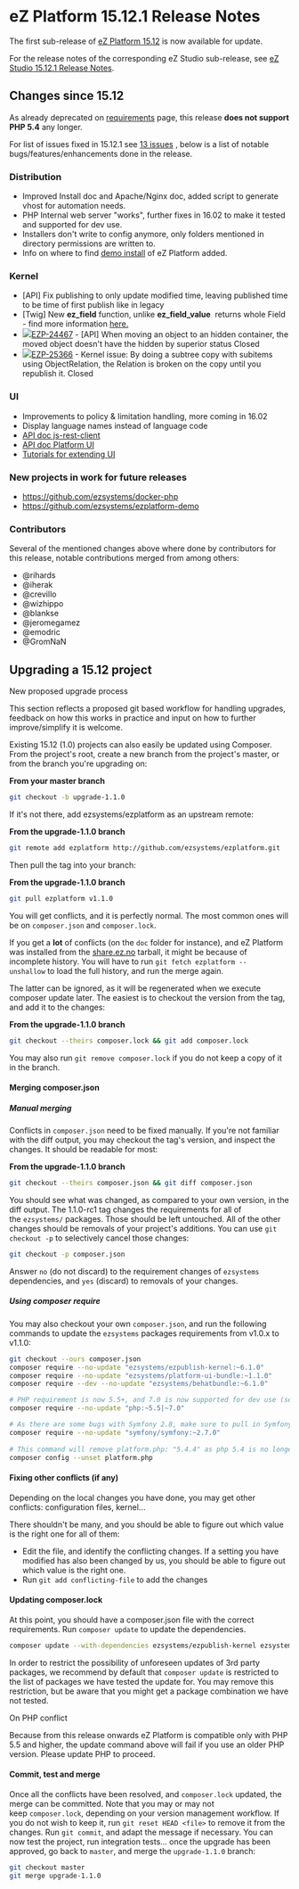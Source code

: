 

# eZ Platform 15.12.1 Release Notes


The first sub-release of [eZ Platform 15.12](ez_platform_15.12_release_notes.md) is now available for update.

For the release notes of the corresponding eZ Studio sub-release, see [eZ Studio 15.12.1 Release Notes](ez_studio_15.12.1_release_notes.md).

## Changes since 15.12

As already deprecated on [requirements](../getting_started/requirements.md) page, this release **does not support PHP 5.4** any longer.

For list of issues fixed in 15.12.1 see [13 issues](https://jira.ez.no/secure/IssueNavigator.jspa?reset=true&jqlQuery=fixVersion+in+%28%222015.12.1%22%29+AND+project+%3D+EZP+AND+issuetype+in+%28Story%2C+Improvement%2C+Bug%29+order+by+issuetype+++++&src=confmacro) , below is a list of notable bugs/features/enhancements done in the release. 

### Distribution

-   Improved Install doc and Apache/Nginx doc, added script to generate vhost for automation needs.
-   PHP Internal web server "works", further fixes in 16.02 to make it tested and supported for dev use.
-   Installers don't write to config anymore, only folders mentioned in directory permissions are written to.
-   Info on where to find [demo install](https://github.com/ezsystems/ezplatform-demo) of eZ Platform added.


### Kernel

-   \[API\] Fix publishing to only update modified time, leaving published time to be time of first publish like in legacy
-   \[Twig\] New **ez\_field** function, unlike **ez\_field\_value**  returns whole Field - find more information [here.](../guide/content_rendering.md)
-    [![](https://jira.ez.no/images/icons/issuetypes/bug.png)EZP-24467](https://jira.ez.no/browse/EZP-24467?src=confmacro) - \[API\] When moving an object to an hidden container, the moved object doesn't have the hidden by superior status Closed
-    [![](https://jira.ez.no/images/icons/issuetypes/bug.png)EZP-25366](https://jira.ez.no/browse/EZP-25366?src=confmacro) - Kernel issue: By doing a subtree copy with subitems using ObjectRelation, the Relation is broken on the copy until you republish it. Closed

### UI

-   Improvements to policy & limitation handling, more coming in 16.02
-   Display language names instead of language code
-   [API doc js-rest-client](http://ezsystems.github.io/javascript-rest-client/)
-   [API doc Platform UI](http://ezsystems.github.io/platformui-javascript-api/)
-   [Tutorials for extending UI](../guide/extending/extending_ez_platform.md)

### New projects in work for future releases

-   <https://github.com/ezsystems/docker-php>
-   <https://github.com/ezsystems/ezplatform-demo>

### Contributors

Several of the mentioned changes above where done by contributors for this release, notable contributions merged from among others:

-   @rihards
-   @iherak
-   @crevillo
-   @wizhippo
-   @blankse
-   @jeromegamez
-   @emodric
-   @GromNaN

## Upgrading a 15.12 project

New proposed upgrade process

This section reflects a proposed git based workflow for handling upgrades, feedback on how this works in practice and input on how to further improve/simplify it is welcome.

Existing 15.12 (1.0) projects can also easily be updated using Composer. From the project's root, create a new branch from the project's master, or from the branch you're upgrading on:

**From your master branch**

``` bash
git checkout -b upgrade-1.1.0
```

If it's not there, add ezsystems/ezplatform as an upstream remote:

**From the upgrade-1.1.0 branch**

``` bash
git remote add ezplatform http://github.com/ezsystems/ezplatform.git
```

Then pull the tag into your branch:

**From the upgrade-1.1.0 branch**

``` bash
git pull ezplatform v1.1.0
```

You will get conflicts, and it is perfectly normal. The most common ones will be on `composer.json` and `composer.lock`.

If you get a **lot** of conflicts (on the `doc` folder for instance), and eZ Platform was installed from the [share.ez.no](http://share.ez.no) tarball, it might be because of incomplete history. You will have to run `git fetch ezplatform --unshallow` to load the full history, and run the merge again.

The latter can be ignored, as it will be regenerated when we execute composer update later. The easiest is to checkout the version from the tag, and add it to the changes:

**From the upgrade-1.1.0 branch**

``` bash
git checkout --theirs composer.lock && git add composer.lock
```

You may also run `git remove composer.lock` if you do not keep a copy of it in the branch.

#### Merging composer.json

##### Manual merging

Conflicts in `composer.json` need to be fixed manually. If you're not familiar with the diff output, you may checkout the tag's version, and inspect the changes. It should be readable for most:

**From the upgrade-1.1.0 branch**

``` bash
git checkout --theirs composer.json && git diff composer.json
```

You should see what was changed, as compared to your own version, in the diff output. The 1.1.0-rc1 tag changes the requirements for all of the `ezsystems/` packages. Those should be left untouched. All of the other changes should be removals of your project's additions. You can use `git checkout -p` to selectively cancel those changes:

``` bash
git checkout -p composer.json
```

Answer `no` (do not discard) to the requirement changes of `ezsystems` dependencies, and `yes` (discard) to removals of your changes.

##### Using composer require

You may also checkout your own `composer.json`, and run the following commands to update the `ezsystems` packages requirements from v1.0.x to v1.1.0:

``` bash
git checkout --ours composer.json
composer require --no-update "ezsystems/ezpublish-kernel:~6.1.0"
composer require --no-update "ezsystems/platform-ui-bundle:~1.1.0"
composer require --dev --no-update "ezsystems/behatbundle:~6.1.0"

# PHP requirement is now 5.5+, and 7.0 is now supported for dev use (see top of this page for requirements link)
composer require --no-update "php:~5.5|~7.0"

# As there are some bugs with Symfony 2.8, make sure to pull in Symfony 2.7 LTS updates
composer require --no-update "symfony/symfony:~2.7.0" 
 
# This command will remove platform.php: "5.4.4" as php 5.4 is no longer supported
composer config --unset platform.php
```

#### Fixing other conflicts (if any)

Depending on the local changes you have done, you may get other conflicts: configuration files, kernel... 

There shouldn't be many, and you should be able to figure out which value is the right one for all of them:

-   Edit the file, and identify the conflicting changes. If a setting you have modified has also been changed by us, you should be able to figure out which value is the right one.
-   Run `git add conflicting-file` to add the changes

#### Updating composer.lock

At this point, you should have a composer.json file with the correct requirements. Run `composer update` to update the dependencies. 

``` bash
composer update --with-dependencies ezsystems/ezpublish-kernel ezsystems/platform-ui-bundle ezsystems/behatbundle
```

In order to restrict the possibility of unforeseen updates of 3rd party packages, we recommend by default that `composer update` is restricted to the list of packages we have tested the update for. You may remove this restriction, but be aware that you might get a package combination we have not tested.

On PHP conflict

Because from this release onwards eZ Platform is compatible only with PHP 5.5 and higher, the update command above will fail if you use an older PHP version. Please update PHP to proceed.

#### Commit, test and merge

Once all the conflicts have been resolved, and `composer.lock` updated, the merge can be committed. Note that you may or may not keep `composer.lock`, depending on your version management workflow. If you do not wish to keep it, run `git reset HEAD <file>` to remove it from the changes. Run `git commit`, and adapt the message if necessary. You can now test the project, run integration tests... once the upgrade has been approved, go back to `master`, and merge the `upgrade-1.1.0` branch:

``` bash
git checkout master
git merge upgrade-1.1.0
```

